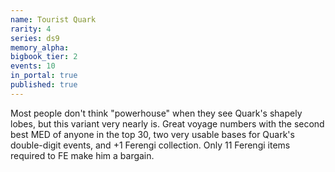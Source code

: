 ```yaml
---
name: Tourist Quark
rarity: 4
series: ds9
memory_alpha:
bigbook_tier: 2
events: 10
in_portal: true
published: true
---
```


Most people don't think "powerhouse" when they see Quark's shapely lobes, but this variant very nearly is. Great voyage numbers with the second best MED of anyone in the top 30, two very usable bases for Quark's double-digit events, and +1 Ferengi collection. Only 11 Ferengi items required to FE make him a bargain.
